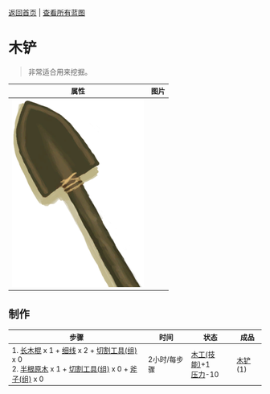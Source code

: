 [返回首页](index.md)   |  [查看所有蓝图](blueprint.md)
# 木铲  
> 非常适合用来挖掘。  
  
  属性  |   图片   
 ----  |  ----:   
   |  ![](Sprite/WoodenShovel.png)   
  
## 制作  
步骤  |  时间  |  状态  |  成品  
----  |  ----  |  ----  |  ----  
1. [长木棍](StickLong.md) x 1 + [细线](CordFiber.md) x 2 + [切割工具(组)](GpTag_Cutter.md) x 0<br>2. [半根原木](HalfLog.md) x 1 + [切割工具(组)](GpTag_Cutter.md) x 0 + [斧子(组)](GpTag_Axe.md) x 0  |  2小时/每步骤  |  [木工(技能)](Skill_Woodworking.md)+1<br>[压力](Stress.md)-10  |  [木铲](ShovelWooden.md)(1)  
